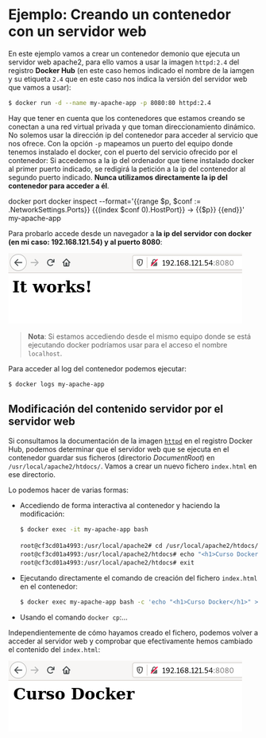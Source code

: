 # Ejemplo: Creando un contenedor con un servidor web

En este ejemplo vamos a crear un contenedor demonio que ejecuta un servidor web apache2, para ello vamos a usar la imagen `httpd:2.4` del registro **Docker Hub** (en este caso hemos indicado el nombre de la iamgen y su etiqueta `2.4` que en este caso nos indica la versión del servidor web que vamos a usar):

```bash
$ docker run -d --name my-apache-app -p 8080:80 httpd:2.4
```

Hay que tener en cuenta que los contenedores que estamos creando se conectan a una red virtual privada y que toman direccionamiento dinámico. No solemos usar la dirección ip del contenedor para acceder al servicio que nos ofrece. Con la opción `-p` mapeamos un puerto del equipo donde tenemos instalado el docker, con el puerto del servicio ofrecido por el contenedor: Si accedemos a la ip del ordenador que tiene instalado docker al primer puerto indicado, se redigirá la petición a la ip del contenedor al segundo puerto indicado. **Nunca utilizamos directamente la ip del contenedor para acceder a él**. 

docker port
docker inspect --format='{{range $p, $conf := .NetworkSettings.Ports}}  {{(index $conf 0).HostPort}} -> {{$p}} {{end}}' my-apache-app

Para probarlo accede desde un navegador a **la ip del servidor con docker (en mi caso: 192.168.121.54) y al puerto 8080**:

![web](img/web.png)

> **Nota**: Si estamos accediendo desde el mismo equipo donde se está ejecutando docker podríamos usar para el acceso el nombre `localhost`.

Para acceder al log del contenedor podemos ejecutar:

```bash
$ docker logs my-apache-app
```

## Modificación del contenido servidor por el servidor web

Si consultamos la documentación de la imagen [`httpd`](https://hub.docker.com/_/httpd) en el registro Docker Hub, podemos determinar que el servidor web que se ejecuta en el contenedor guardar sus ficheros (directorio *DocumentRoot*) en `/usr/local/apache2/htdocs/`. Vamos a crear un nuevo fichero `index.html` en ese directorio.

Lo podemos hacer de varias formas:

* Accediendo de forma interactiva al contenedor y haciendo la modificación:

    ```bash
    $ docker exec -it my-apache-app bash

    root@cf3cd01a4993:/usr/local/apache2# cd /usr/local/apache2/htdocs/
    root@cf3cd01a4993:/usr/local/apache2/htdocs# echo "<h1>Curso Docker</h1>" > index.html
    root@cf3cd01a4993:/usr/local/apache2/htdocs# exit
    ```

* Ejecutando directamente el comando de creación del fichero `index.html` en el contenedor:

    ```bash
    $ docker exec my-apache-app bash -c 'echo "<h1>Curso Docker</h1>" > /usr/local/apache2/htdocs/index.html'
    ```

* Usando el comando `docker cp`:...

Independientemente de cómo hayamos creado el fichero, podemos volver a acceder al servidor web y comprobar que efectivamente hemos cambiado el contenido del `index.html`:

![web](img/web2.png)